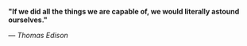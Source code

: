 **"If we did all the things we are capable of, we would literally astound ourselves."**

— _Thomas Edison_
